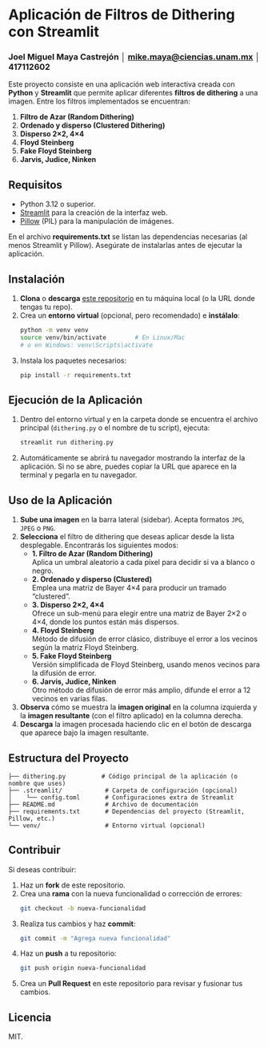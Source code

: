 # Aplicación de Filtros de Dithering con Streamlit

### Joel Miguel Maya Castrejón │ mike.maya@ciencias.unam.mx │ 417112602

Este proyecto consiste en una aplicación web interactiva creada con **Python** y **Streamlit** que permite aplicar diferentes **filtros de dithering** a una imagen. Entre los filtros implementados se encuentran:

1. **Filtro de Azar (Random Dithering)**  
2. **Ordenado y disperso (Clustered Dithering)**  
3. **Disperso 2×2, 4×4**  
4. **Floyd Steinberg**  
5. **Fake Floyd Steinberg**  
6. **Jarvis, Judice, Ninken**

## Requisitos

- Python 3.12 o superior.
- [Streamlit](https://docs.streamlit.io/) para la creación de la interfaz web.
- [Pillow](https://pillow.readthedocs.io/) (PIL) para la manipulación de imágenes.

En el archivo **requirements.txt** se listan las dependencias necesarias (al menos Streamlit y Pillow). Asegúrate de instalarlas antes de ejecutar la aplicación.

## Instalación

1. **Clona** o **descarga** [este repositorio](https://github.com/mikemayac/Image-Filter-Application-Dithering) en tu máquina local (o la URL donde tengas tu repo).
2. Crea un **entorno virtual** (opcional, pero recomendado) e **instálalo**:
   ```bash
   python -m venv venv
   source venv/bin/activate        # En Linux/Mac
   # o en Windows: venv\Scripts\activate
   ```
3. Instala los paquetes necesarios:
   ```bash
   pip install -r requirements.txt
   ```

## Ejecución de la Aplicación

1. Dentro del entorno virtual y en la carpeta donde se encuentra el archivo principal (`dithering.py` o el nombre de tu script), ejecuta:
   ```bash
   streamlit run dithering.py
   ```
2. Automáticamente se abrirá tu navegador mostrando la interfaz de la aplicación. Si no se abre, puedes copiar la URL que aparece en la terminal y pegarla en tu navegador.

## Uso de la Aplicación

1. **Sube una imagen** en la barra lateral (sidebar). Acepta formatos `JPG`, `JPEG` o `PNG`.  
2. **Selecciona** el filtro de dithering que deseas aplicar desde la lista desplegable. Encontrarás los siguientes modos:
   - **1. Filtro de Azar (Random Dithering)**  
     Aplica un umbral aleatorio a cada píxel para decidir si va a blanco o negro.  
   - **2. Ordenado y disperso (Clustered)**  
     Emplea una matriz de Bayer 4×4 para producir un tramado “clustered”.  
   - **3. Disperso 2×2, 4×4**  
     Ofrece un sub-menú para elegir entre una matriz de Bayer 2×2 o 4×4, donde los puntos están más dispersos.  
   - **4. Floyd Steinberg**  
     Método de difusión de error clásico, distribuye el error a los vecinos según la matriz Floyd Steinberg.  
   - **5. Fake Floyd Steinberg**  
     Versión simplificada de Floyd Steinberg, usando menos vecinos para la difusión de error.  
   - **6. Jarvis, Judice, Ninken**  
     Otro método de difusión de error más amplio, difunde el error a 12 vecinos en varias filas.  
3. **Observa** cómo se muestra la **imagen original** en la columna izquierda y la **imagen resultante** (con el filtro aplicado) en la columna derecha.
4. **Descarga** la imagen procesada haciendo clic en el botón de descarga que aparece bajo la imagen resultante.

## Estructura del Proyecto

```
├── dithering.py          # Código principal de la aplicación (o nombre que uses)
├── .streamlit/            # Carpeta de configuración (opcional)
│    └── config.toml       # Configuraciones extra de Streamlit
├── README.md              # Archivo de documentación
├── requirements.txt       # Dependencias del proyecto (Streamlit, Pillow, etc.)
└── venv/                  # Entorno virtual (opcional)
```

## Contribuir

Si deseas contribuir:

1. Haz un **fork** de este repositorio.
2. Crea una **rama** con la nueva funcionalidad o corrección de errores:  
   ```bash
   git checkout -b nueva-funcionalidad
   ```
3. Realiza tus cambios y haz **commit**:  
   ```bash
   git commit -m "Agrega nueva funcionalidad"
   ```
4. Haz un **push** a tu repositorio:  
   ```bash
   git push origin nueva-funcionalidad
   ```
5. Crea un **Pull Request** en este repositorio para revisar y fusionar tus cambios.

## Licencia

MIT.